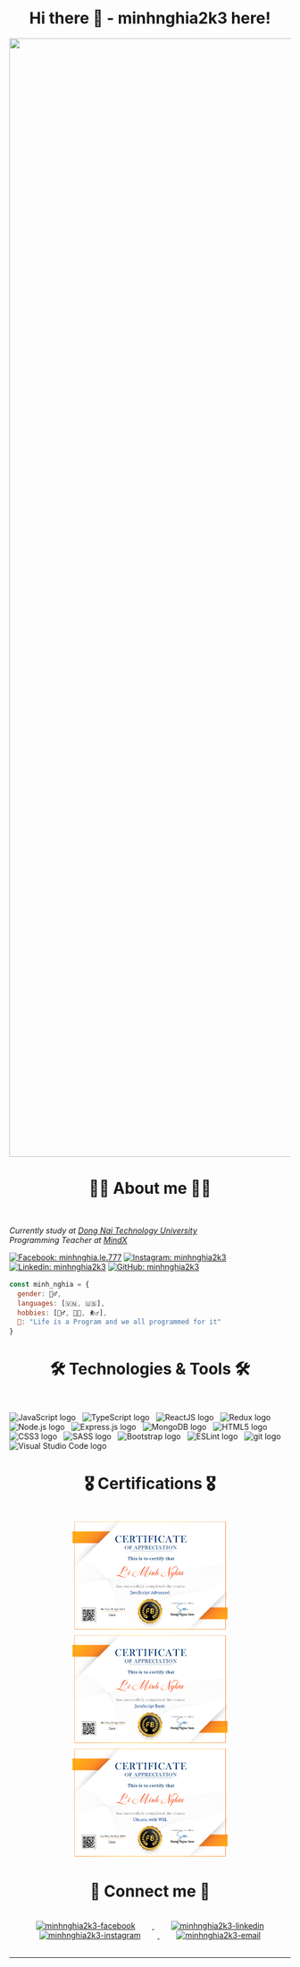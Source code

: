 <h1 align="center"> Hi there 👋 - minhnghia2k3 here! </h1>

<span style="display:flex;align-items:center"><img src="https://imgur.com/1mpLLXa.gif"
style="width:100vw; height:50vh" /></span>

<h1 align="center"> 👨‍💻 About me 👨‍💻 </h1>
<br>

<p><em>Currently study at <a href="https://ts.dntu.edu.vn/">Dong Nai Technology University</a>
<br>Programming Teacher at <a href="https://mindx.edu.vn/">MindX</a>
</em></p>

[![Facebook: minhnghia.le.777](https://img.shields.io/badge/minhnghia.le.777-minhnghia2k3?logo=facebook&color=white
)](https://facebook.com/minhnghia.le.777)
[![Instagram: minhnghia2k3](https://img.shields.io/badge/minhnghia2k3-Instagram?logo=instagram&color=white
)](https://www.instagram.com/emnghia_2k3/)
[![Linkedin: minhnghia2k3](https://img.shields.io/badge/minhnghia2k3-LinkedIn?logo=linkedin&color=blue
)](https://www.linkedin.com/in/minhnghia2k3/)
[![GitHub: minhnghia2k3](https://img.shields.io/github/followers/minhnghia2k3?logo=github&labelColor=black&color=blue
)](https://github.com/minhnghia2k3)

```javascript
const minh_nghia = {
  gender: 🙋‍♂️,
  languages: [🇻🇳, 🇺🇸],
  hobbies: [🏋️‍♂️, 👨‍💻, ⛹️‍♂️],
  🧠: "Life is a Program and we all programmed for it"
}
```

<h1 align="center"> 🛠 Technologies & Tools 🛠 </h1>
<br>

<span><img src="https://img.shields.io/badge/JavaScript-282C34?logo=javascript&logoColor=F7DF1E" alt="JavaScript logo" title="JavaScript" height="25" /></span>
&nbsp;
<span><img src="https://img.shields.io/badge/TypeScript-282C34?logo=typescript&logoColor=3178C6" alt="TypeScript logo" title="TypeScript" height="25" /></span>
&nbsp;
<span><img src="https://img.shields.io/badge/ReactJS-282C34?logo=react&logoColor=61DAFB" alt="ReactJS logo" title="ReactJS" height="25" /></span>
&nbsp;
<span><img src="https://img.shields.io/badge/Redux-282C34?logo=redux&logoColor=764ABC" alt="Redux logo" title="Redux" height="25" /></span>
&nbsp;
<span><img src="https://img.shields.io/badge/Node.js-282C34?logo=node.js&logoColor=00F200" alt="Node.js logo" title="Node.js" height="25" /></span>
&nbsp;
<span><img src="https://img.shields.io/badge/Express-282C34?logo=express&logoColor=FFFFFF" alt="Express.js logo" title="Express.js" height="25" /></span>
&nbsp;
<span><img src="https://img.shields.io/badge/MongoDB-282C34?logo=mongodb&logoColor=47A248" alt="MongoDB logo" title="MongoDB" height="25" /></span>
&nbsp;
<span><img src="https://img.shields.io/badge/HTML5-282C34?logo=html5&logoColor=E34F26" alt="HTML5 logo" title="HTML5" height="25" /></span>
&nbsp;
<span><img src="https://img.shields.io/badge/CSS3-282C34?logo=css3&logoColor=1572B6" alt="CSS3 logo" title="CSS3" height="25" /></span>
&nbsp;
<span><img src="https://img.shields.io/badge/Sass-282C34?logo=sass&logoColor=CC6699" alt="SASS logo" title="SASS" height="25" /></span>
&nbsp;
<span><img src="https://img.shields.io/badge/Bootstrap-282C34?logo=bootstrap&logoColor=7952B3" alt="Bootstrap logo" title="Bootstrap" height="25" /></span>
&nbsp;
<span><img src="https://img.shields.io/badge/ESLint-282C34?logo=eslint&logoColor=4B32C3" alt="ESLint logo" title="ESLint" height="25" /></span>
&nbsp;
<span><img src="https://img.shields.io/badge/git-282C34?logo=git&logoColor=F05032" alt="git logo" title="git" height="25" /></span>
&nbsp;
<span><img src="https://img.shields.io/badge/VS%20Code-282C34?logo=visual-studio-code&logoColor=007ACC" alt="Visual Studio Code logo" title="Visual Studio Code" height="25" /></span>
&nbsp;
<h1 align="center"> 🎖 Certifications 🎖 </h1>
<br>
<div align="center">
<span><img src="https://github.com/minhnghia2k3/minhnghia2k3/blob/main/src/Le%CC%82%20Minh%20Nghi%CC%83a%20JavaScript%20Advanced%20Certificate.png?raw=true" alt="JavaScript Advanced Certificate" title="JavaScript Advanced Certificate" height="200"/></span>
<span><img src="https://github.com/minhnghia2k3/minhnghia2k3/blob/main/src/Le%CC%82%20Minh%20Nghi%CC%83a%20JavaScript%20Basic%20Certificate.png?raw=true" alt="JavaScript Basic Certificate" title="JavaScript Basic Certificate" height="200" /></span>
<span><img src="https://github.com/minhnghia2k3/minhnghia2k3/blob/main/src/Le%CC%82%20Minh%20Nghi%CC%83a%20Ubuntu%20with%20WSL%20Certificate.png?raw=true" alt="Ubuntu with WSL Certificate" title="Ubuntu with WSL Certificate" height="200" /></span>
</div>
<h1 align="center"> 🤙 Connect me 🤙 </h1>
<br>
<!-- https://icons8.com -->
<div align="center">
<a href="https://facebook.com/minhnghia.le.777" target="_blank">
  <img src="https://cdn-icons-png.flaticon.com/512/733/733547.png" alt="minhnghia2k3-facebook" width="70px" height="70px" hspace="30"/>
</a>
<a href="https://www.linkedin.com/in/minhnghia2k3" target="_blank">
  <img src="https://cdn-icons-png.flaticon.com/512/3536/3536505.png" alt="minhnghia2k3-linkedin" width="70px" height="70px" hspace="30"/>
</a>
<a href="https://instagram.com/emnghia_2k3" target="_blank">
  <img src="https://cdn-icons-png.flaticon.com/512/174/174855.png" alt="minhnghia2k3-instagram" width="70px" height="70px" hspace="30"/>
</a>
<a href="mailto:leminhnghia12c6@gmail.com" target="top">
  <img src="https://cdn-icons-png.flaticon.com/512/732/732200.png" alt="minhnghia2k3-email" width="70px" height="70px" hspace="30"/>
</a>
</div>
<br>
<!-- <em><b>Thanks for visiting!</b> Collab me to make miracles 🤙</em> -->

---

